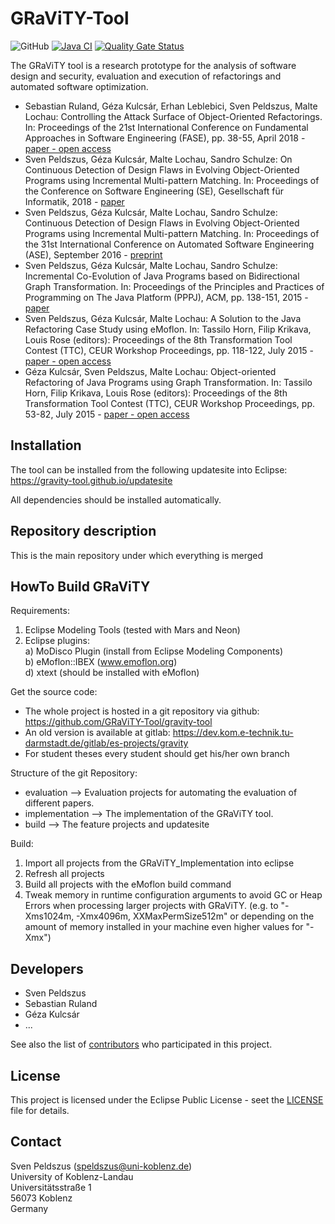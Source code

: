 
# GRaViTY-Tool

 ![GitHub](https://img.shields.io/github/license/GRaViTY-Tool/gravity-tool)  [![Java CI](https://github.com/GRaViTY-Tool/gravity-tool/actions/workflows/maven.yml/badge.svg)](https://github.com/GRaViTY-Tool/gravity-tool/actions/workflows/maven.yml) [![Quality Gate Status](https://sonarcloud.io/api/project_badges/measure?project=gravity&metric=alert_status)](https://sonarcloud.io/dashboard?id=gravity) 

The GRaViTY tool is a research prototype for the analysis of software design and security, evaluation and execution of refactorings and automated software optimization.

- Sebastian Ruland, Géza Kulcsár, Erhan Leblebici, Sven Peldszus, Malte Lochau: Controlling the Attack Surface of Object-Oriented Refactorings. In: Proceedings of the 21st International Conference on Fundamental Approaches in Software Engineering (FASE), pp. 38-55, April 2018 - [paper - open access](http://dx.doi.org/10.1007/978-3-319-89363-1_3)
- Sven Peldszus, Géza Kulcsár, Malte Lochau, Sandro Schulze: On Continuous Detection of Design Flaws in Evolving Object-Oriented Programs using Incremental Multi-pattern Matching. In: Proceedings of the Conference on Software Engineering (SE), Gesellschaft für Informatik, 2018 - [paper](http://dl.gi.de/20.500.12116/16314)
- Sven Peldszus, Géza Kulcsár, Malte Lochau, Sandro Schulze: Continuous Detection of Design Flaws in Evolving Object-Oriented Programs using Incremental Multi-pattern Matching. In: Proceedings of the 31st International Conference on Automated Software Engineering (ASE), September 2016 - [preprint](http://rgse.uni-koblenz.de/web/pages/people/peldszus/publications/SKL2016-ContinuousDetectionOfDesignFlawsInEvolvingObject-OrientedProgramsUsingIncrementalMulti-PatternMatching-preprint.pdf)
- Sven Peldszus, Géza Kulcsár, Malte Lochau, Sandro Schulze: Incremental Co-Evolution of Java Programs based on Bidirectional Graph Transformation. In: Proceedings of the Principles and Practices of Programming on The Java Platform (PPPJ), ACM, pp. 138-151, 2015 - [paper](http://dx.doi.org/10.1145/2807426.2807438)
- Sven Peldszus, Géza Kulcsár, Malte Lochau: A Solution to the Java Refactoring Case Study using eMoflon. In: Tassilo Horn, Filip Krikava, Louis Rose (editors): Proceedings of the 8th Transformation Tool Contest (TTC), CEUR Workshop Proceedings, pp. 118-122, July 2015 - [paper - open access](http://ceur-ws.org/Vol-1524/paper20.pdf)
- Géza Kulcsár, Sven Peldszus, Malte Lochau: Object-oriented Refactoring of Java Programs using Graph Transformation. In: Tassilo Horn, Filip Krikava, Louis Rose (editors): Proceedings of the 8th Transformation Tool Contest (TTC), CEUR Workshop Proceedings, pp. 53-82, July 2015 - [paper - open access](http://ceur-ws.org/Vol-1524/paper3.pdf)

## Installation

The tool can be installed from the following updatesite into Eclipse: https://gravity-tool.github.io/updatesite

All dependencies should be installed automatically.

## Repository description

This is the main repository under which everything is merged

## HowTo Build GRaViTY

Requirements:
1. Eclipse Modeling Tools (tested with Mars and Neon)  
2. Eclipse plugins:   
 a) MoDisco Plugin (install from Eclipse Modeling Components)  
 b) eMoflon::IBEX  (www.emoflon.org)  
 d) xtext (should be installed with eMoflon)  

Get the source code:
- The whole project is hosted in a git repository via github: https://github.com/GRaViTY-Tool/gravity-tool 
- An old version is available at gitlab: https://dev.kom.e-technik.tu-darmstadt.de/gitlab/es-projects/gravity
- For student theses every student should get his/her own branch

Structure of the git Repository:
- evaluation
--> Evaluation projects for automating the evaluation of different papers.
- implementation
--> The implementation of the GRaViTY tool. 
- build
--> The feature projects and updatesite 

Build:
1. Import all projects from the GRaViTY_Implementation into eclipse
2. Refresh all projects
3. Build all projects with the eMoflon build command
6. Tweak memory in runtime configuration arguments to avoid GC or Heap Errors
   when processing larger projects with GRaViTY.
   (e.g. to "-Xms1024m, -Xmx4096m, XXMaxPermSize512m" or depending on the amount 
   of memory installed in your machine even higher values for "-Xmx")
   
## Developers
 - Sven Peldszus
 - Sebastian Ruland
 - Géza Kulcsár
 - ...
 
 See also the list of [contributors](https://github.com/GRaViTY-Tool/gravity-tool/graphs/contributors) who participated in this project.

## License
This project is licensed under the Eclipse Public License - seet the [LICENSE](https://github.com/GRaViTY-Tool/gravity-tool/blob/master/LICENSE) file for details.

## Contact
Sven Peldszus (speldszus@uni-koblenz.de)  
University of Koblenz-Landau  
Universitätsstraße 1  
56073 Koblenz  
Germany

